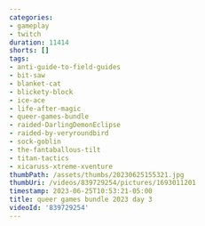 ```yaml
---
categories:
- gameplay
- twitch
duration: 11414
shorts: []
tags:
- anti-guide-to-field-guides
- bit-saw
- blanket-cat
- blickety-block
- ice-ace
- life-after-magic
- queer-games-bundle
- raided-DarlingDemonEclipse
- raided-by-veryroundbird
- sock-goblin
- the-fantaballous-tilt
- titan-tactics
- xicaruss-xtreme-xventure
thumbPath: /assets/thumbs/20230625155321.jpg
thumbUri: /videos/839729254/pictures/1693011201
timestamp: 2023-06-25T10:53:21-05:00
title: queer games bundle 2023 day 3
videoId: '839729254'
---
```

